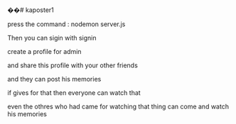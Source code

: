 ��#   k a p o s t e r 1 
 

press the command : nodemon server.js

Then you can sigin with signin

create a profile for admin

and share this profile with your other friends

and they can post his memories

if gives for that then everyone can watch that 

even the othres who had came for watching that thing can come and watch his memories

 
